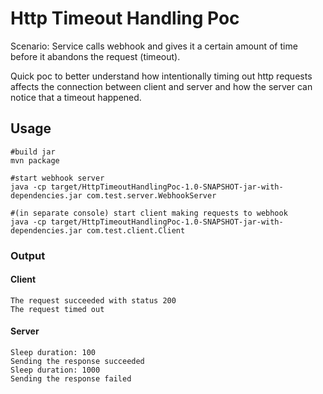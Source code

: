 # Http Timeout Handling Poc

Scenario: Service calls webhook and gives it a certain amount of time before it abandons the request (timeout).

Quick poc to better understand how intentionally timing out http requests affects the connection between client and server and how the server can notice that a timeout happened.

## Usage
```
#build jar
mvn package

#start webhook server
java -cp target/HttpTimeoutHandlingPoc-1.0-SNAPSHOT-jar-with-dependencies.jar com.test.server.WebhookServer

#(in separate console) start client making requests to webhook
java -cp target/HttpTimeoutHandlingPoc-1.0-SNAPSHOT-jar-with-dependencies.jar com.test.client.Client
```

### Output

#### Client
```
The request succeeded with status 200
The request timed out
```

#### Server
```
Sleep duration: 100
Sending the response succeeded
Sleep duration: 1000
Sending the response failed
```

